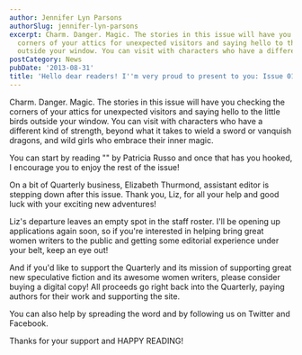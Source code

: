 ```yaml
---
author: Jennifer Lyn Parsons
authorSlug: jennifer-lyn-parsons
excerpt: Charm. Danger. Magic. The stories in this issue will have you checking the
  corners of your attics for unexpected visitors and saying hello to the little birds
  outside your window. You can visit with characters who have a different kind of...
postCategory: News
pubDate: '2013-08-31'
title: 'Hello dear readers! I''m very proud to present to you: Issue 015!'
---
```

Charm. Danger. Magic. The stories in this issue will have you checking the corners of your attics for unexpected visitors and saying hello to the little birds outside your window. You can visit with characters who have a different kind of strength, beyond what it takes to wield a sword or vanquish dragons, and wild girls who embrace their inner magic.

You can start by reading "" by Patricia Russo and once that has you hooked, I encourage you to enjoy the rest of the issue!

On a bit of Quarterly business, Elizabeth Thurmond, assistant editor is stepping down after this issue. Thank you, Liz, for all your help and good luck with your exciting new adventures!

Liz's departure leaves an empty spot in the staff roster. I'll be opening up applications again soon, so if you're interested in helping bring great women writers to the public and getting some editorial experience under your belt, keep an eye out!

And if you'd like to support the Quarterly and its mission of supporting great new speculative fiction and its awesome women writers, please consider buying a digital copy! All proceeds go right back into the Quarterly, paying authors for their work and supporting the site.

You can also help by spreading the word and by following us on Twitter and Facebook.

Thanks for your support and HAPPY READING!